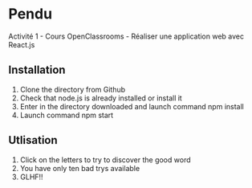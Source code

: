 # Pendu

Activité 1 - Cours OpenClassrooms - Réaliser une application web avec React.js

## Installation

1.  Clone the directory from Github
2.  Check that node.js is already installed or install it
3.  Enter in the directory downloaded and launch command npm install
4.  Launch command npm start

## Utlisation

1.  Click on the letters to try to discover the good word
2.  You have only ten bad trys available
3.  GLHF!!
